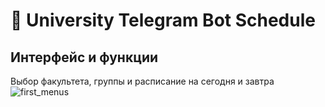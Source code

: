 # 🤖 University Telegram Bot Schedule

## Интерфейс и функции
Выбор факультета, группы и расписание на сегодня и завтра
![first_menus](https://i.imgur.com/ROWIaT9.jpeg)
